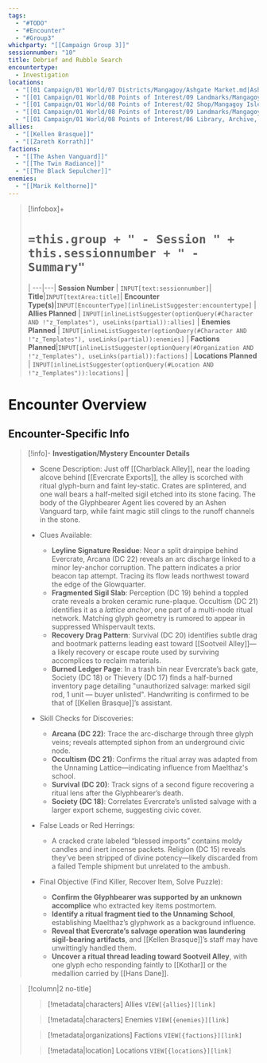 ```yaml
---
tags:
  - "#TODO"
  - "#Encounter"
  - "#Group3"
whichparty: "[[Campaign Group 3]]"
sessionnumber: "10"
title: Debrief and Rubble Search
encountertype:
  - Investigation
locations:
  - "[[01 Campaign/01 World/07 Districts/Mangagoy/Ashgate Market.md|Ashgate Market]]"
  - "[[01 Campaign/01 World/08 Points of Interest/09 Landmarks/Mangagoy Isles/Charblack Alley.md|Charblack Alley]]"
  - "[[01 Campaign/01 World/08 Points of Interest/02 Shop/Mangagoy Isles/Mangagoy/Evercrate Exports.md|Evercrate Exports]]"
  - "[[01 Campaign/01 World/08 Points of Interest/09 Landmarks/Mangagoy Isles/Sootveil Alley.md|Sootveil Alley]]"
  - "[[01 Campaign/01 World/08 Points of Interest/06 Library, Archive, School, Research/The Outcast Isles/Mangagoy/Whispervault Archive.md|Whispervault Archive]]"
allies:
  - "[[Kellen Brasque]]"
  - "[[Zareth Korrath]]"
factions:
  - "[[The Ashen Vanguard]]"
  - "[[The Twin Radiance]]"
  - "[[The Black Sepulcher]]"
enemies:
  - "[[Marik Kelthorne]]"
---
```

> [!infobox]+
> # `=this.group + " - Session " + this.sessionnumber + " - Summary"`
>  |
> ---|---|
> **Session Number** | `INPUT[text:sessionnumber]`|
> **Title**|`INPUT[textArea:title]`|
> **Encounter Type(s)**|`INPUT[EncounterType][inlineListSuggester:encountertype]` |
> **Allies Planned** | `INPUT[inlineListSuggester(optionQuery(#Character AND !"z_Templates"), useLinks(partial)):allies]` |
> **Enemies Planned** | `INPUT[inlineListSuggester(optionQuery(#Character AND !"z_Templates"), useLinks(partial)):enemies]` |
> **Factions Planned**|`INPUT[inlineListSuggester(optionQuery(#Organization AND !"z_Templates"), useLinks(partial)):factions]` |
> **Locations Planned** | `INPUT[inlineListSuggester(optionQuery(#Location AND !"z_Templates")):locations]` |

# Encounter  Overview

## Encounter-Specific Info

> [!info]- **Investigation/Mystery Encounter Details**
> - Scene Description: Just off [[Charblack Alley]], near the loading alcove behind [[Evercrate Exports]], the alley is scorched with ritual glyph-burn and faint ley-static. Crates are splintered, and one wall bears a half-melted sigil etched into its stone facing. The body of the Glyphbearer Agent lies covered by an Ashen Vanguard tarp, while faint magic still clings to the runoff channels in the stone.
> 
> - Clues Available:
>   - **Leyline Signature Residue**: Near a split drainpipe behind Evercrate, Arcana (DC 22) reveals an arc discharge linked to a minor ley-anchor corruption. The pattern indicates a prior beacon tap attempt. Tracing its flow leads northwest toward the edge of the Glowquarter.
>   - **Fragmented Sigil Slab**: Perception (DC 19) behind a toppled crate reveals a broken ceramic rune-plaque. Occultism (DC 21) identifies it as a *lattice anchor*, one part of a multi-node ritual network. Matching glyph geometry is rumored to appear in suppressed Whispervault texts.
>   - **Recovery Drag Pattern**: Survival (DC 20) identifies subtle drag and bootmark patterns leading east toward [[Sootveil Alley]]—a likely recovery or escape route used by surviving accomplices to reclaim materials.
>   - **Burned Ledger Page**: In a trash bin near Evercrate’s back gate, Society (DC 18) or Thievery (DC 17) finds a half-burned inventory page detailing "unauthorized salvage: marked sigil rod, 1 unit — buyer unlisted". Handwriting is confirmed to be that of [[Kellen Brasque]]’s assistant.
> 
> - Skill Checks for Discoveries:
>   - **Arcana (DC 22)**: Trace the arc-discharge through three glyph veins; reveals attempted siphon from an underground civic node.
>   - **Occultism (DC 21)**: Confirms the ritual array was adapted from the Unnaming Lattice—indicating influence from Maelthaz's school.
>   - **Survival (DC 20)**: Track signs of a second figure recovering a ritual lens after the Glyphbearer’s death.
>   - **Society (DC 18)**: Correlates Evercrate’s unlisted salvage with a larger export scheme, suggesting civic cover.
> 
> - False Leads or Red Herrings:
>   - A cracked crate labeled “blessed imports” contains moldy candles and inert incense packets. Religion (DC 15) reveals they’ve been stripped of divine potency—likely discarded from a failed Temple shipment but unrelated to the ambush.
> 
> - Final Objective (Find Killer, Recover Item, Solve Puzzle):
>   - **Confirm the Glyphbearer was supported by an unknown accomplice** who extracted key items postmortem.
>   - **Identify a ritual fragment tied to the Unnaming School**, establishing Maelthaz’s glyphwork as a background influence.
>   - **Reveal that Evercrate’s salvage operation was laundering sigil-bearing artifacts**, and [[Kellen Brasque]]’s staff may have unwittingly handled them.
>   - **Uncover a ritual thread leading toward Sootveil Alley**, with one glyph echo responding faintly to [[Kothar]] or the medallion carried by [[Hans Dane]].

> [!column|2 no-title]
>> [!metadata|characters] Allies
>> `VIEW[{allies}][link]`
>
>> [!metadata|characters] Enemies
>> `VIEW[{enemies}][link]`
>
>> [!metadata|organizations] Factions
>> `VIEW[{factions}][link]`
>
>> [!metadata|location] Locations
>> `VIEW[{locations}][link]`

